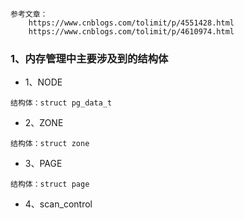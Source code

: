 ```
参考文章：
	https://www.cnblogs.com/tolimit/p/4551428.html
	https://www.cnblogs.com/tolimit/p/4610974.html
```
### 1、内存管理中主要涉及到的结构体  

- 1、NODE  

`结构体：struct pg_data_t`  

- 2、ZONE  

`结构体：struct zone`  

- 3、PAGE

`结构体：struct page`  

- 4、scan_control
